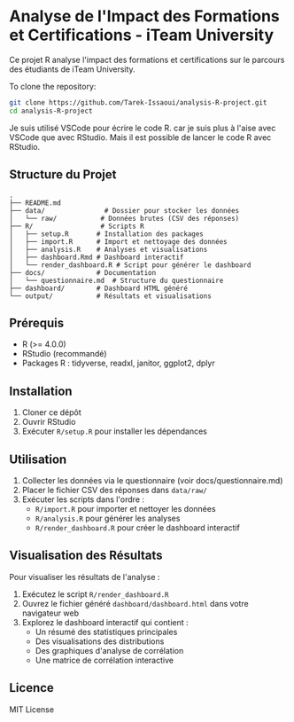 # Analyse de l'Impact des Formations et Certifications - iTeam University

Ce projet R analyse l'impact des formations et certifications sur le parcours des étudiants de iTeam University.

To clone the repository:

```bash
git clone https://github.com/Tarek-Issaoui/analysis-R-project.git
cd analysis-R-project
```
Je suis utilisé VSCode pour écrire le code R. car je suis plus à l'aise avec VSCode que avec RStudio.
Mais il est possible de lancer le code R avec RStudio.

## Structure du Projet

```
.
├── README.md
├── data/               # Dossier pour stocker les données
│   └── raw/           # Données brutes (CSV des réponses)
├── R/                 # Scripts R
│   ├── setup.R       # Installation des packages
│   ├── import.R      # Import et nettoyage des données
│   ├── analysis.R    # Analyses et visualisations
│   ├── dashboard.Rmd # Dashboard interactif
│   └── render_dashboard.R # Script pour générer le dashboard
├── docs/             # Documentation
│   └── questionnaire.md  # Structure du questionnaire
├── dashboard/        # Dashboard HTML généré
└── output/           # Résultats et visualisations
```

## Prérequis

- R (>= 4.0.0)
- RStudio (recommandé)
- Packages R : tidyverse, readxl, janitor, ggplot2, dplyr

## Installation

1. Cloner ce dépôt
2. Ouvrir RStudio
3. Exécuter `R/setup.R` pour installer les dépendances

## Utilisation

1. Collecter les données via le questionnaire (voir docs/questionnaire.md)
2. Placer le fichier CSV des réponses dans `data/raw/`
3. Exécuter les scripts dans l'ordre :
   - `R/import.R` pour importer et nettoyer les données
   - `R/analysis.R` pour générer les analyses
   - `R/render_dashboard.R` pour créer le dashboard interactif

## Visualisation des Résultats

Pour visualiser les résultats de l'analyse :

1. Exécutez le script `R/render_dashboard.R`
2. Ouvrez le fichier généré `dashboard/dashboard.html` dans votre navigateur web
3. Explorez le dashboard interactif qui contient :
   - Un résumé des statistiques principales
   - Des visualisations des distributions
   - Des graphiques d'analyse de corrélation
   - Une matrice de corrélation interactive

## Licence

MIT License
